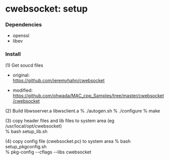 cwebsocket: setup
===============

### Dependencies
- openssl  
- libev  

### Install
(1) Get soucd files
- original:  
https://github.com/jeremyhahn/cwebsocket 

- modified:
https://github.com/ohwada/MAC_cpp_Samples/tree/master/cwebsocket/cwebsocket  


(2) Build libwsserver.a  libwsclient.a
% ./autogen.sh
% ./configure
% make  

(3) copy header files and lib files to system area 
(eg /usr/local/opt/cwebsocket)  
% bash setup_lib.sh  

(4) copy config file (cwebsocket.pc) to system area 
% bash setup_pkgconfig.sh  
% pkg-config --cflags --libs cwebsocket  


